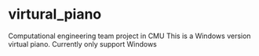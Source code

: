 # virtural_piano
Computational engineering team project in CMU
This is a Windows version virtual piano. Currently only support Windows
